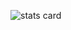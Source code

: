 ![stats card]([https://github-readme-stats.vercel.app/api/top-langs/?username=CygnusX-26&layout=compact](https://github-readme-stats.vercel.app/api/top-langs/?username=CygnusX-26&layout=compact&hide=css,html))


<!--
**CygnusX-26/CygnusX-26** is a ✨ _special_ ✨ repository because its `README.md` (this file) appears on your GitHub profile.

Here are some ideas to get you started:

- 🔭 I’m currently working on ...
- 🌱 I’m currently learning ...
- 👯 I’m looking to collaborate on ...
- 🤔 I’m looking for help with ...
- 💬 Ask me about ...
- 📫 How to reach me: ...
- 😄 Pronouns: ...
- ⚡ Fun fact: ...
-->
